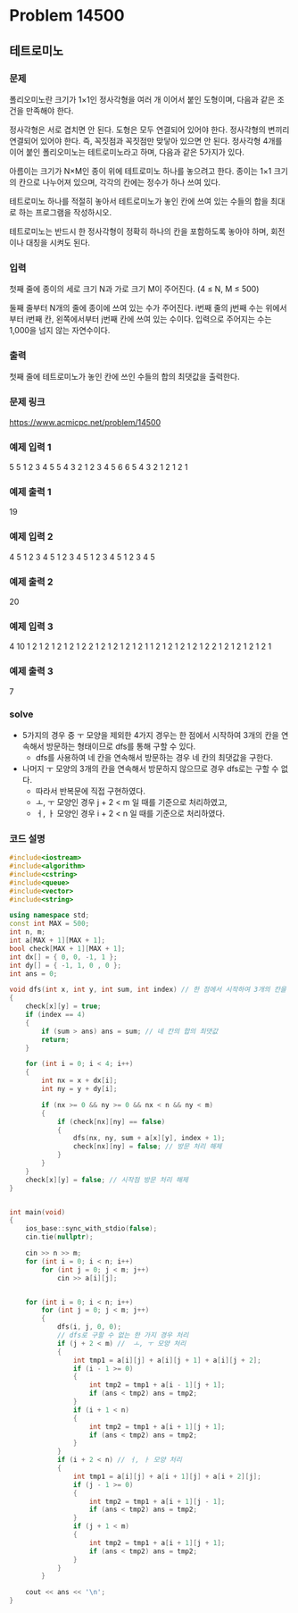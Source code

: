 # Problem 14500

## 테트로미노

### 문제
폴리오미노란 크기가 1×1인 정사각형을 여러 개 이어서 붙인 도형이며, 다음과 같은 조건을 만족해야 한다.

정사각형은 서로 겹치면 안 된다.
도형은 모두 연결되어 있어야 한다.
정사각형의 변끼리 연결되어 있어야 한다. 즉, 꼭짓점과 꼭짓점만 맞닿아 있으면 안 된다.
정사각형 4개를 이어 붙인 폴리오미노는 테트로미노라고 하며, 다음과 같은 5가지가 있다.



아름이는 크기가 N×M인 종이 위에 테트로미노 하나를 놓으려고 한다. 종이는 1×1 크기의 칸으로 나누어져 있으며, 각각의 칸에는 정수가 하나 쓰여 있다.

테트로미노 하나를 적절히 놓아서 테트로미노가 놓인 칸에 쓰여 있는 수들의 합을 최대로 하는 프로그램을 작성하시오.

테트로미노는 반드시 한 정사각형이 정확히 하나의 칸을 포함하도록 놓아야 하며, 회전이나 대칭을 시켜도 된다.
### 입력
첫째 줄에 종이의 세로 크기 N과 가로 크기 M이 주어진다. (4 ≤ N, M ≤ 500)

둘째 줄부터 N개의 줄에 종이에 쓰여 있는 수가 주어진다. i번째 줄의 j번째 수는 위에서부터 i번째 칸, 왼쪽에서부터 j번째 칸에 쓰여 있는 수이다. 입력으로 주어지는 수는 1,000을 넘지 않는 자연수이다.

### 출력
첫째 줄에 테트로미노가 놓인 칸에 쓰인 수들의 합의 최댓값을 출력한다.

### 문제 링크
<https://www.acmicpc.net/problem/14500>

### 예제 입력 1
5 5
1 2 3 4 5
5 4 3 2 1
2 3 4 5 6
6 5 4 3 2
1 2 1 2 1

### 예제 출력 1
19

### 예제 입력 2
4 5
1 2 3 4 5
1 2 3 4 5
1 2 3 4 5
1 2 3 4 5

### 예제 출력 2
20

### 예제 입력 3
4 10
1 2 1 2 1 2 1 2 1 2
2 1 2 1 2 1 2 1 2 1
1 2 1 2 1 2 1 2 1 2
2 1 2 1 2 1 2 1 2 1

### 예제 출력 3
7


### solve
- 5가지의 경우 중 ㅜ 모양을 제외한 4가지 경우는 한 점에서 시작하여 3개의 칸을 연속해서 방문하는 형태이므로 dfs를 통해 구할 수 있다.
  - dfs를 사용하여 네 칸을 연속해서 방문하는 경우 네 칸의 최댓값을 구한다.
- 나머지 ㅜ 모양의 3개의 칸을 연속해서 방문하지 않으므로 경우 dfs로는 구할 수 없다.
  - 따라서 반복문에 직접 구현하였다.
  - ㅗ, ㅜ 모양인 경우 j + 2 < m 일 때를 기준으로 처리하였고,
  - ㅓ, ㅏ 모양인 경우 i + 2 < n 일 때를 기준으로 처리하였다.


### 코드 설명
```C++
#include<iostream>
#include<algorithm>
#include<cstring>
#include<queue>
#include<vector>
#include<string>

using namespace std;
const int MAX = 500;
int n, m;
int a[MAX + 1][MAX + 1];
bool check[MAX + 1][MAX + 1];
int dx[] = { 0, 0, -1, 1 };
int dy[] = { -1, 1, 0 , 0 };
int ans = 0;

void dfs(int x, int y, int sum, int index) // 한 점에서 시작하여 3개의 칸을 연속해서 확인하는 경우 모두 확인
{
	check[x][y] = true;
	if (index == 4)
	{
		if (sum > ans) ans = sum; // 네 칸의 합의 최댓값
		return;
	}

	for (int i = 0; i < 4; i++)
	{
		int nx = x + dx[i];
		int ny = y + dy[i];

		if (nx >= 0 && ny >= 0 && nx < n && ny < m)
		{
			if (check[nx][ny] == false)
			{
				dfs(nx, ny, sum + a[x][y], index + 1);
				check[nx][ny] = false; // 방문 처리 해제
			}
		}
	}
	check[x][y] = false; // 시작점 방문 처리 해제
}


int main(void)
{
	ios_base::sync_with_stdio(false);
	cin.tie(nullptr);

	cin >> n >> m;
	for (int i = 0; i < n; i++)
		for (int j = 0; j < m; j++)
			cin >> a[i][j];


	for (int i = 0; i < n; i++)
		for (int j = 0; j < m; j++)
		{
			dfs(i, j, 0, 0);
			// dfs로 구할 수 없는 한 가지 경우 처리
			if (j + 2 < m) //  ㅗ, ㅜ 모양 처리
			{
				int tmp1 = a[i][j] + a[i][j + 1] + a[i][j + 2];
				if (i - 1 >= 0)
				{
					int tmp2 = tmp1 + a[i - 1][j + 1];
					if (ans < tmp2) ans = tmp2;
				}
				if (i + 1 < n)
				{
					int tmp2 = tmp1 + a[i + 1][j + 1];
					if (ans < tmp2) ans = tmp2;
				}
			}
			if (i + 2 < n) // ㅓ, ㅏ 모양 처리
			{
				int tmp1 = a[i][j] + a[i + 1][j] + a[i + 2][j];
				if (j - 1 >= 0)
				{
					int tmp2 = tmp1 + a[i + 1][j - 1];
					if (ans < tmp2) ans = tmp2;
				}
				if (j + 1 < m)
				{
					int tmp2 = tmp1 + a[i + 1][j + 1];
					if (ans < tmp2) ans = tmp2;
				}
			}
		}

	cout << ans << '\n';
}

```
